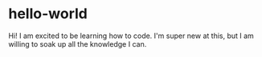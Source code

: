 # hello-world

Hi! 
I am excited to be learning how to code. I'm super new at this, but I am willing to soak up all the knowledge I can.
